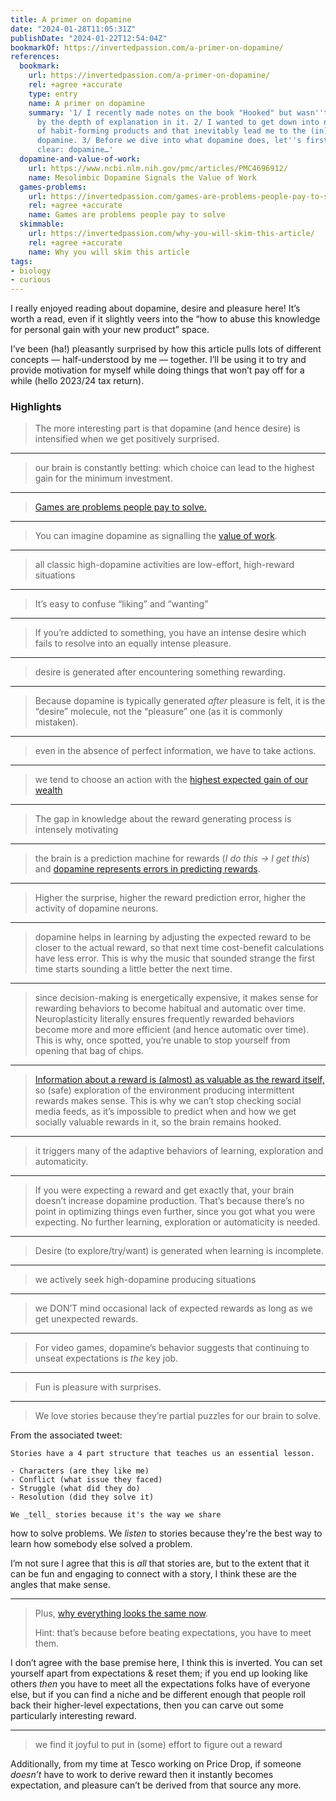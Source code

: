 ```yaml
---
title: A primer on dopamine
date: "2024-01-28T11:05:31Z"
publishDate: "2024-01-22T12:54:04Z"
bookmarkOf: https://invertedpassion.com/a-primer-on-dopamine/
references:
  bookmark:
    url: https://invertedpassion.com/a-primer-on-dopamine/
    rel: +agree +accurate
    type: entry
    name: A primer on dopamine
    summary: '1/ I recently made notes on the book "Hooked" but wasn''t satisfied
      by the depth of explanation in it. 2/ I wanted to get down into neuroscience
      of habit-forming products and that inevitably lead me to the (in)famous neurotransmitter
      dopamine. 3/ Before we dive into what dopamine does, let''s first make one thing
      clear: dopamine…'
  dopamine-and-value-of-work:
    url: https://www.ncbi.nlm.nih.gov/pmc/articles/PMC4696912/
    name: Mesolimbic Dopamine Signals the Value of Work
  games-problems:
    url: https://invertedpassion.com/games-are-problems-people-pay-to-solve/
    rel: +agree +accurate
    name: Games are problems people pay to solve
  skimmable:
    url: https://invertedpassion.com/why-you-will-skim-this-article/
    rel: +agree +accurate
    name: Why you will skim this article
tags:
- biology
- curious
---
```


I really enjoyed reading about dopamine, desire and pleasure here! It’s worth a read, even if it slightly veers into the “how to abuse this knowledge for personal gain with your new product” space.

I’ve been (ha!) pleasantly surprised by how this article pulls lots of different concepts — half-understood by me — together. I’ll be using it to try and provide motivation for myself while doing things that won’t pay off for a while (hello 2023/24 tax return).

### Highlights

> The more interesting part is that dopamine (and hence desire) is intensified when we get positively surprised.

---

> our brain is constantly betting: which choice can lead to the highest gain for the minimum investment.

---

> [Games are problems people pay to solve.](https://invertedpassion.com/games-are-problems-people-pay-to-solve/)

---

> You can imagine dopamine as signalling the [value of work](https://www.ncbi.nlm.nih.gov/pmc/articles/PMC4696912/).

---

> all classic high-dopamine activities are low-effort, high-reward situations

---

> It’s easy to confuse “liking” and “wanting”

---

> If you’re addicted to something, you have an intense desire which fails to resolve into an equally intense pleasure.

---

> desire is generated after encountering something rewarding.

---

> Because dopamine is typically generated _after_ pleasure is felt, it is the “desire” molecule, not the “pleasure” one (as it is commonly mistaken).

---

> even in the absence of perfect information, we have to take actions.

---

> we tend to choose an action with the [highest expected gain of our wealth](https://www.frontiersin.org/articles/10.3389/fnint.2018.00006/full)

---

> The gap in knowledge about the reward generating process is intensely motivating

---

> the brain is a prediction machine for rewards (_I do this -> I get this_) and [dopamine represents errors in predicting rewards](https://www.ncbi.nlm.nih.gov/pmc/articles/PMC4826767/).

---

> Higher the surprise, higher the reward prediction error, higher the activity of dopamine neurons.

---

> dopamine helps in learning by adjusting the expected reward to be closer to the actual reward, so that next time cost-benefit calculations have less error. This is why the music that sounded strange the first time starts sounding a little better the next time.

---

> since decision-making is energetically expensive, it makes sense for rewarding behaviors to become habitual and automatic over time. Neuroplasticity literally ensures frequently rewarded behaviors become more and more efficient (and hence automatic over time). This is why, once spotted, you’re unable to stop yourself from opening that bag of chips.

---

> [Information about a reward is (almost) as valuable as the reward itself,](https://www.ncbi.nlm.nih.gov/pmc/articles/PMC4635443/) so (safe) exploration of the environment producing intermittent rewards makes sense. This is why we can’t stop checking social media feeds, as it’s impossible to predict when and how we get socially valuable rewards in it, so the brain remains hooked.

---

> it triggers many of the adaptive behaviors of learning, exploration and automaticity.

---

> If you were expecting a reward and get exactly that, your brain doesn’t increase dopamine production. That’s because there’s no point in optimizing things even further, since you got what you were expecting. No further learning, exploration or automaticity is needed.

---

> Desire (to explore/try/want) is generated when learning is incomplete.

---

> we actively seek high-dopamine producing situations

---

> we DON’T mind occasional lack of expected rewards as long as we get unexpected rewards.

---

> For video games, dopamine’s behavior suggests that continuing to unseat expectations is _the_ key job.

---

> Fun is pleasure with surprises.

---

> We love stories because they’re partial puzzles for our brain to solve.

From the associated tweet:

    Stories have a 4 part structure that teaches us an essential lesson.

    - Characters (are they like me)
    - Conflict (what issue they faced)
    - Struggle (what did they do)
    - Resolution (did they solve it)

    We _tell_ stories because it's the way we share
how to solve problems.
    We _listen_ to stories because they're the best way to learn how somebody else solved a problem.

I’m not sure I agree that this is _all_ that stories are, but to the extent that it can be fun and engaging to connect with a story, I think these are the angles that make sense.

---

> Plus, [why everything looks the same now](https://invertedpassion.com/why-you-will-skim-this-article/).
> 
> Hint: that’s because before beating expectations, you have to meet them.

I don’t agree with the base premise here, I think this is inverted. You can set yourself apart from expectations & reset them; if you end up looking like others _then_ you have to meet all the expectations folks have of everyone else, but if you can find a niche and be different enough that people roll back their higher-level expectations, then you can carve out some particularly interesting reward.

---

> we find it joyful to put in (some) effort to figure out a reward

Additionally, from my time at Tesco working on Price Drop, if someone _doesn’t_ have to work to derive reward then it instantly becomes expectation, and pleasure can’t be derived from that source any more.
